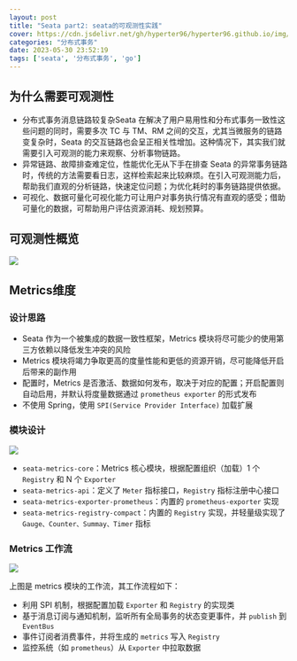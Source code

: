 ```yaml
---
layout: post
title: "Seata part2: seata的可观测性实践"
cover: https://cdn.jsdelivr.net/gh/hyperter96/hyperter96.github.io/img/seata-part2.jpg
categories: "分布式事务"
date: 2023-05-30 23:52:19
tags: ['seata', '分布式事务', 'go']
---
```


## 为什么需要可观测性

* 分布式事务消息链路较复杂Seata 在解决了用户易用性和分布式事务一致性这些问题的同时，需要多次 TC 与 TM、RM 之间的交互，尤其当微服务的链路变复杂时，Seata 的交互链路也会呈正相关性增加。这种情况下，其实我们就需要引入可观测的能力来观察、分析事物链路。
* 异常链路、故障排查难定位，性能优化无从下手在排查 Seata 的异常事务链路时，传统的方法需要看日志，这样检索起来比较麻烦。在引入可观测能力后，帮助我们直观的分析链路，快速定位问题；为优化耗时的事务链路提供依据。
* 可视化、数据可量化可视化能力可让用户对事务执行情况有直观的感受；借助可量化的数据，可帮助用户评估资源消耗、规划预算。

## 可观测性概览

![](https://cdn.jsdelivr.net/gh/hyperter96/hyperter96.github.io/img/seata-part2-figure1.jpg)

## Metrics维度

### 设计思路

* Seata 作为一个被集成的数据一致性框架，Metrics 模块将尽可能少的使用第三方依赖以降低发生冲突的风险
* Metrics 模块将竭力争取更高的度量性能和更低的资源开销，尽可能降低开启后带来的副作用
* 配置时，Metrics 是否激活、数据如何发布，取决于对应的配置；开启配置则自动启用，并默认将度量数据通过 `prometheus exporter` 的形式发布
* 不使用 Spring，使用 `SPI(Service Provider Interface)` 加载扩展


### 模块设计

![](https://cdn.jsdelivr.net/gh/hyperter96/hyperter96.github.io/img/seata-part2-figure2.jpg)

* `seata-metrics-core`：Metrics 核心模块，根据配置组织（加载）1 个 `Registry` 和 N 个 `Exporter`
* `seata-metrics-api`：定义了 `Meter` 指标接口，`Registry` 指标注册中心接口
* `seata-metrics-exporter-prometheus`：内置的 `prometheus-exporter` 实现
* `seata-metrics-registry-compact`：内置的 `Registry` 实现，并轻量级实现了 `Gauge、Counter、Summay、Timer` 指标

### Metrics 工作流

![](https://cdn.jsdelivr.net/gh/hyperter96/hyperter96.github.io/img/seata-part2-figure3.jpg)

上图是 metrics 模块的工作流，其工作流程如下：

* 利用 SPI 机制，根据配置加载 `Exporter` 和 `Registry` 的实现类
* 基于消息订阅与通知机制，监听所有全局事务的状态变更事件，并 `publish` 到 `EventBus`
* 事件订阅者消费事件，并将生成的 `metrics` 写入 `Registry`
* 监控系统（如 `prometheus`）从 `Exporter` 中拉取数据

